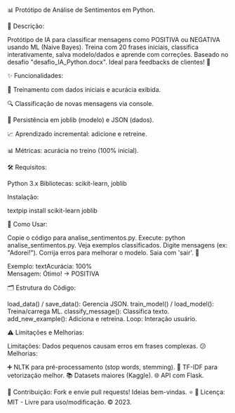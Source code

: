 📊 Protótipo de Análise de Sentimentos em Python.



📝 Descrição:

Protótipo de IA para classificar mensagens como POSITIVA ou NEGATIVA usando ML (Naive Bayes). Treina com 20 frases iniciais, classifica interativamente, salva modelo/dados e aprende com correções. Baseado no desafio "desafio_IA_Python.docx". Ideal para feedbacks de clientes! 🚀


✨ Funcionalidades:

🧠 Treinamento com dados iniciais e acurácia exibida.

🔍 Classificação de novas mensagens via console.

💾 Persistência em joblib (modelo) e JSON (dados).

📈 Aprendizado incremental: adicione e retreine.

📊 Métricas: acurácia no treino (100% inicial).


🛠️ Requisitos:

Python 3.x
Bibliotecas: scikit-learn, joblib

Instalação:

textpip install scikit-learn joblib


🚀 Como Usar:

Copie o código para analise_sentimentos.py.
Execute: python analise_sentimentos.py.
Veja exemplos classificados.
Digite mensagens (ex: "Adorei!").
Corrija erros para melhorar o modelo.
Saia com 'sair'. 🔄

Exemplo:
textAcurácia: 100%  
Mensagem: Ótimo! → POSITIVA


🗂️ Estrutura do Código:

load_data() / save_data(): Gerencia JSON.
train_model() / load_model(): Treina/carrega ML.
classify_message(): Classifica texto.
add_new_example(): Adiciona e retreina.
Loop: Interação usuário.


⚠️ Limitações e Melhorias:

Limitações: Dados pequenos causam erros em frases complexas. 😕
Melhorias:

➕ NLTK para pré-processamento (stop words, stemming).
🔄 TF-IDF para vetorização melhor.
📚 Datasets maiores (Kaggle).
🌐 API com Flask.



🤝 Contribuição:
Fork e envie pull requests! Ideias bem-vindas. ⭐
📜 Licença:
MIT - Livre para uso/modificação. © 2023.
